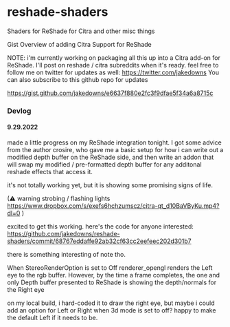 # reshade-shaders
Shaders for ReShade for Citra and other misc things

Gist Overview of adding Citra Support for ReShade

NOTE: i'm currently working on packaging all this up into a Citra add-on for ReShade. I'll post on reshade / citra subreddits when it's ready. feel free to follow me on twitter for updates as well: https://twitter.com/jakedowns You can also subscribe to this github repo for updates

https://gist.github.com/jakedowns/e6637f880e2fc3f9dfae5f34a6a8715c

### Devlog

#### 9.29.2022

made a little progress on my ReShade integration tonight.
I got some advice from the author crosire, who gave me a basic setup for how i can write out a modified depth buffer on the ReShade side, and then write an addon that will swap my modified / pre-formatted depth buffer for any additonal reshade effects that access it.

it's not totally working yet, but it is showing some promising signs of life.

(⚠ warning strobing / flashing lights https://www.dropbox.com/s/exefs6hchzumscz/citra-qt_d10BaVByKu.mp4?dl=0 )

excited to get this working.
here's the code for anyone interested: https://github.com/jakedowns/reshade-shaders/commit/68767eddaffe92ab32cf63cc2eefeec202d301b7

there is something interesting of note tho.

When StereoRenderOption is set to Off renderer_opengl renders the Left eye to the rgb buffer. However, by the time a frame completes, the one and only Depth buffer presented to ReShade is showing the depth/normals for the Right eye

on my local build, i hard-coded it to draw the right eye, but maybe i could add an option for Left or Right when 3d mode is set to off? happy to make the default Left if it needs to be.
